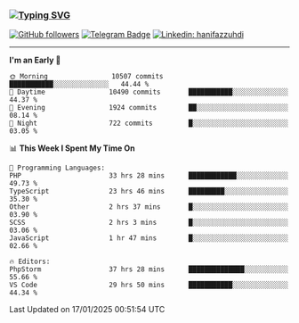 ### [![Typing SVG](https://readme-typing-svg.herokuapp.com?font=lato&size=22&lines=Hi+There+👋)](https://git.io/typing-svg) 

[![GitHub followers](https://img.shields.io/github/followers/hanifazzuhdi?label=Follow&style=social)](https://github.com/hanifazzuhdi/?tab=follow) 
[![Telegram Badge](https://img.shields.io/badge/-hanif0198-blue?style=social&logo=telegram&link=https://www.t.me/hanif0198/)](https://www.t.me/hanif0198/) 
[![Linkedin: hanifazzuhdi](https://img.shields.io/badge/-hanifazzuhdi-blue?style=flat-square&logo=Linkedin&logoColor=white&link=https://www.linkedin.com/in/hanif-az-zuhdi-69688019b/)](https://www.linkedin.com/in/hanif-az-zuhdi-69688019b/) 

<hr/>

<!--START_SECTION:waka-->
**I'm an Early 🐤** 

```text
🌞 Morning                10507 commits       ███████████░░░░░░░░░░░░░░   44.44 % 
🌆 Daytime                10490 commits       ███████████░░░░░░░░░░░░░░   44.37 % 
🌃 Evening                1924 commits        ██░░░░░░░░░░░░░░░░░░░░░░░   08.14 % 
🌙 Night                  722 commits         █░░░░░░░░░░░░░░░░░░░░░░░░   03.05 % 
```


📊 **This Week I Spent My Time On** 

```text
💬 Programming Languages: 
PHP                      33 hrs 28 mins      ████████████░░░░░░░░░░░░░   49.73 % 
TypeScript               23 hrs 46 mins      █████████░░░░░░░░░░░░░░░░   35.30 % 
Other                    2 hrs 37 mins       █░░░░░░░░░░░░░░░░░░░░░░░░   03.90 % 
SCSS                     2 hrs 3 mins        █░░░░░░░░░░░░░░░░░░░░░░░░   03.06 % 
JavaScript               1 hr 47 mins        █░░░░░░░░░░░░░░░░░░░░░░░░   02.66 % 

🔥 Editors: 
PhpStorm                 37 hrs 28 mins      ██████████████░░░░░░░░░░░   55.66 % 
VS Code                  29 hrs 50 mins      ███████████░░░░░░░░░░░░░░   44.34 % 
```


 Last Updated on 17/01/2025 00:51:54 UTC
<!--END_SECTION:waka-->
